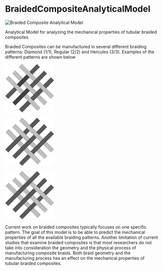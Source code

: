 # BraidedCompositeAnalyticalModel
![Braided Composite Analytical Model](https://raw.githubusercontent.com/gmelenka/BraidedCompositeAnalyticalModel/master/BraidModelLogo-01_256.png)

Analytical Model for analyzing the mechanical properties of tubular braided composites

Braided Composites can be manufactured in several different braiding patterns: Diamond (1/1), Regular (2/2) and Hercules (3/3).  Examples of the different patterns are shown below

![Diamond (1/1)](https://raw.githubusercontent.com/gmelenka/BraidedCompositeAnalyticalModel/master/diamond.jpeg)

![Regular (2/2)](https://raw.githubusercontent.com/gmelenka/BraidedCompositeAnalyticalModel/master/regular.jpeg)

![Hercules (3/3](https://raw.githubusercontent.com/gmelenka/BraidedCompositeAnalyticalModel/master/hercules.jpeg)

Current work on braided composites typically focuses on one specific pattern.  The goal of this model is to be able to predict the mechanical properties of all the available braiding patterns.
Another limitation of current studies that examine braided composites is that most researchers do not take into consideration the geometry and the physical process of manufacturing composite braids.
Both braid geometry and the manufacturing process has an effect on the mechanical properties of tubular braided composites.




